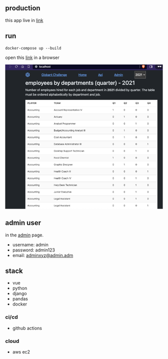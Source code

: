 ## production

this app live in [link](http://18.231.175.127/)

## run

```shell
docker-compose up --build
```
open this [link](http://localhost/) in a browser

![image](img.png)
## admin user

in the [admin](http://localhost/admin/) page.

- username: admin
- password: admin123
- email: adminxyz@admin.adm

## stack

- vue
- python
- django
- pandas
- docker

### ci/cd

- github actions

### cloud

- aws ec2